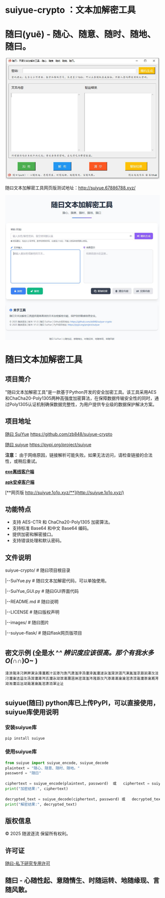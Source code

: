 # suiyue-crypto ：文本加解密工具

# 随曰(yuē) - 随心、随意、随时、随地、随曰。

![随曰(yuē)GUI示例图片](images/SuiYue_GUI.jpg "随曰(yuē)GUI界面图")

随曰文本加解密工具网页版测试地址：http://suiyue.67886788.xyz/

![随曰(yuē)HTML示例图片](images/SuiYue_HTML.jpg "随曰(yuē)HTML界面图")

# 随曰文本加解密工具

## 项目简介
"随曰文本加解密工具"是一款基于Python开发的安全加密工具。该工具采用AES和ChaCha20-Poly1305两种高强度加密算法，在保障数据传输安全性的同时，通过Poly1305认证机制确保数据完整性，为用户提供专业级的数据保护解决方案。

## 项目地址
[随曰 SuiYue](https://github.com/zb848/suiyue-crypto)  https://github.com/zb848/suiyue-crypto

[随曰 suiyue](https://pypi.org/project/suiyue)  https://pypi.org/project/suiyue

**注意：** 由于网络原因，链接解析可能失败。如果无法访问，请检查链接的合法性，或稍后重试。

[**exe离线客户端**](https://github.com/zb848/suiyue-crypto/releases)

[**apk安卓客户端**](https://github.com/zb848/suiyue-crypto/releases)

[**网页版 http://suiyue.1o1o.xyz/**](http://suiyue.1o1o.xyz/)

## 功能特点
- 支持 AES-CTR 和 ChaCha20-Poly1305 加密算法。
- 支持标准 Base64 和中文 Base64 编码。
- 提供加密和解密接口。
- 支持错误处理和默认密码。

## 文件说明
suiyue-crypto/                  # 随曰项目根目录

|--SuiYue.py                    # 随曰文本加解密代码，可以单独使用。

|--SuiYue_GUI.py                # 随曰GUI界面代码

|--README.md                    # 随曰说明

|--LICENSE                      # 随曰版权声明

|--images/                      # 随曰图片

|--suiyue-flask/                # 随曰flask网页版项目

#

## 密文示例 (全是水 ^_^ 辨识度应该很高。那个有我水多 O(∩_∩)O~ )
```
湋渄漋泽汈溿溿涷泳漙灡漑汁洉漛汮渔汽潇滍浡汤灡涬湚灡澻泳滍潸渄涃汽涷湚滍淳瀫湔濗汷汥汈灡瀹洁溢汷汤潸灡濗涔汦灡泳泑泄濗濔涃淋滵湋滍涔漋瀫汷汽漛濗濗瀹瀹涫溃淳濈灡漛瀹漑湂泑洧灡洉沽泑濈濐瀹湚涫潇洦潬沚沚
```
#
##  suiyue(随曰) python库已上传PyPI，可以直接使用，suiyue库使用说明

### 安装suiyue库
```
pip install suiyue
```

### 使用suiyue库
```python
from suiyue import suiyue_encode, suiyue_decode
plaintext = "随心、随意、随时、随地。"
password = "随曰"

ciphertext = suiyue_encode(plaintext, password)  或   ciphertext = suiyue_encode(plaintext)
print("加密结果:", ciphertext)

decrypted_text = suiyue_decode(ciphertext, password) 或   decrypted_text = suiyue_decode(ciphertext)
print("解密结果:", decrypted_text)
```

## 版权信息
© 2025 随波逐流 保留所有权利。

## 许可证
[随曰-私下研究专用许可](https://github.com/zb848/suiyue-crypto?tab=License-1-ov-file#)

## 随曰 - 心随性起、意随情生、时随运转、地随缘现、言随风散。